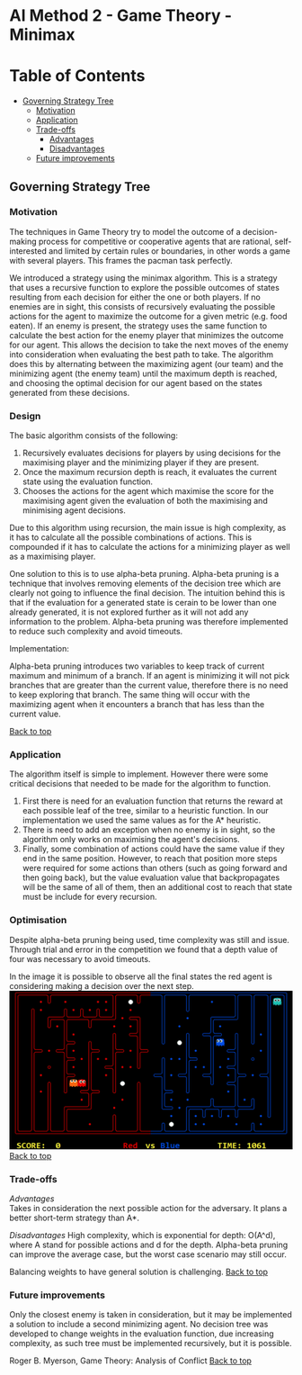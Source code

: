 # AI Method 2 - Game Theory - Minimax


# Table of Contents
- [Governing Strategy Tree](#governing-strategy-tree)
  * [Motivation](#motivation)
  * [Application](#application)
  * [Trade-offs](#trade-offs)     
     - [Advantages](#advantages)
     - [Disadvantages](#disadvantages)
  * [Future improvements](#future-improvements)

## Governing Strategy Tree  

### Motivation  

The techniques in Game Theory try to model the outcome of a decision-making process for competitive or cooperative agents that are rational, self-interested and limited by certain rules or boundaries, in other words a game with several players. This frames the pacman task perfectly.

We introduced a strategy using the minimax algorithm. This is a strategy that uses a recursive function to explore the possible outcomes of states resulting from each decision for either the one or both players. If no enemies are in sight, this consists of recursively evaluating the possible actions for the agent to maximize the outcome for a given metric (e.g. food eaten). If an enemy is present, the strategy uses the same function to calculate the best action for the enemy player that minimizes the outcome for our agent. This allows the decision to take the next moves of the enemy into consideration when evaluating the best path to take. The algorithm does this by alternating between the maximizing agent (our team) and the minimizing agent (the enemy team) until the maximum depth is reached, and choosing the optimal decision for our agent based on the states generated from these decisions. 

### Design 

The basic algorithm consists of the following:

1) Recursively evaluates decisions for players by using decisions for the maximising player and the minimizing player if they are present. 
2) Once the maximum recursion depth is reach, it evaluates the current state using the evaluation function.
3) Chooses the actions for the agent which maximise the score for the maximising agent given the evaluation of both the maximising and minimising agent decisions.

Due to this algorithm using recursion, the main issue is high complexity, as it has to calculate all the possible combinations of actions. This is compounded if it has to calculate the actions for a minimizing player as well as a maximising player.

One solution to this is to use alpha-beta pruning. Alpha-beta pruning is a technique that involves removing elements of the decision tree which are clearly not going to influence the final decision. The intuition behind this is that if the evaluation for a generated state is cerain to be lower than one already generated, it is not explored further as it will not add any information to the problem. Alpha-beta pruning was therefore implemented to reduce such complexity and avoid timeouts.

Implementation: 

Alpha-beta pruning introduces two variables to keep track of current maximum and minimum of a branch. If an agent is minimizing it will not pick branches that are greater than the current value, therefore there is no need to keep exploring that branch. The same thing will occur with the maximizing agent when it encounters a branch that has less than the current value.

[Back to top](#table-of-contents)

### Application  
The algorithm itself is simple to implement. However there were some critical decisions that needed to be made for the algorithm to function. 

1) First there is need for an evaluation function that returns the reward at each possible leaf of the tree, similar to a heuristic function. In our implementation we used the same values as for the A* heuristic.
2) There is need to add an exception when no enemy is in sight, so the algorithm only works on maximising the agent's decisions. 
3) Finally, some combination of actions could have the same value if they end in the same position. However, to reach that position more steps were required for some actions than others (such as going forward and then going back), but the value evaluation value that backpropagates will be the same of all of them, then an additional cost to reach that state must be include for every recursion. 

### Optimisation
Despite alpha-beta pruning being used, time complexity was still and issue. Through trial and error in the competition we found that a depth value of four was necessary to avoid timeouts.

In the image it is possible to observe all the final states the red agent is considering making a decision over the next step.
![Demo 1](images/pacman1.gif)
[Back to top](#table-of-contents)

### Trade-offs  
*Advantages*  
Takes in consideration the next possible action for the adversary. It plans a better short-term strategy than A*.

*Disadvantages*
High complexity, which is exponential for depth: O(A^d), where A stand for possible actions and d for the depth. Alpha-beta pruning can improve the average case, but the worst case scenario may still occur.

Balancing weights to have general solution is challenging.
[Back to top](#table-of-contents)

### Future improvements  

Only the closest enemy is taken in consideration, but it may be implemented a solution to include a second minimizing agent.
No decision tree was developed to change weights in the evaluation function, due increasing complexity, as such tree must be implemented recursively, but it is possible.

Roger B. Myerson, Game Theory: Analysis of Conflict
[Back to top](#table-of-contents)
